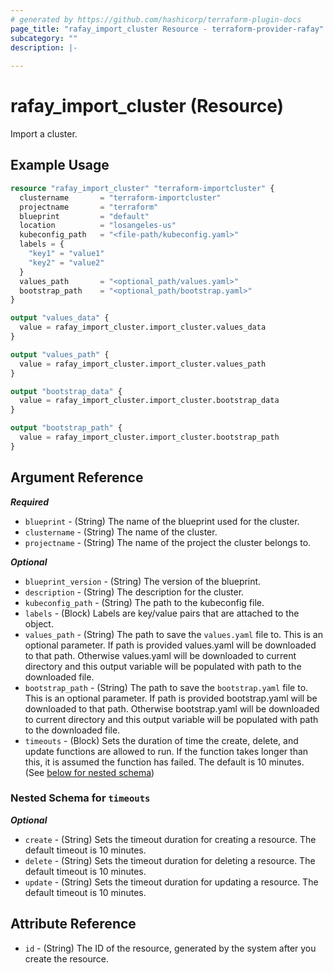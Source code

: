```yaml
---
# generated by https://github.com/hashicorp/terraform-plugin-docs
page_title: "rafay_import_cluster Resource - terraform-provider-rafay"
subcategory: ""
description: |-
  
---
```


# rafay_import_cluster (Resource)

Import a cluster.

## Example Usage

```terraform
resource "rafay_import_cluster" "terraform-importcluster" {
  clustername       = "terraform-importcluster"
  projectname       = "terraform"
  blueprint         = "default"
  location          = "losangeles-us"
  kubeconfig_path   = "<file-path/kubeconfig.yaml>"
  labels = {
    "key1" = "value1"
    "key2" = "value2"
  }
  values_path       = "<optional_path/values.yaml>"
  bootstrap_path    = "<optional_path/bootstrap.yaml>"
}

output "values_data" {
  value = rafay_import_cluster.import_cluster.values_data
}

output "values_path" {
  value = rafay_import_cluster.import_cluster.values_path
}

output "bootstrap_data" {
  value = rafay_import_cluster.import_cluster.bootstrap_data
}

output "bootstrap_path" {
  value = rafay_import_cluster.import_cluster.bootstrap_path
}
```

<!-- schema generated by tfplugindocs -->
## Argument Reference

***Required***

- `blueprint` - (String) The name of the blueprint used for the cluster.
- `clustername` - (String) The name of the cluster.
- `projectname` - (String) The name of the project the cluster belongs to.

***Optional***

- `blueprint_version` - (String) The version of the blueprint.
- `description` - (String) The description for the cluster.
- `kubeconfig_path` - (String) The path to the kubeconfig file.
- `labels` - (Block) Labels are key/value pairs that are attached to the object.
- `values_path` - (String) The path to save the `values.yaml` file to. This is an optional parameter. If path is provided values.yaml will be downloaded to that path. Otherwise values.yaml will be downloaded to current directory and this output variable will be populated with path to the downloaded file.
- `bootstrap_path` - (String) The path to save the `bootstrap.yaml` file to. This is an optional parameter. If path is provided bootstrap.yaml will be downloaded to that path. Otherwise bootstrap.yaml will be downloaded to current directory and this output variable will be populated with path to the downloaded file.
- `timeouts` - (Block) Sets the duration of time the create, delete, and update functions are allowed to run. If the function takes longer than this, it is assumed the function has failed. The default is 10 minutes. (See [below for nested schema](#nestedblock--timeouts))

<a id="nestedblock--timeouts"></a>
### Nested Schema for `timeouts`

***Optional***

- `create` - (String) Sets the timeout duration for creating a resource. The default timeout is 10 minutes.
- `delete` - (String) Sets the timeout duration for deleting a resource. The default timeout is 10 minutes.
- `update` - (String) Sets the timeout duration for updating a resource. The default timeout is 10 minutes.

## Attribute Reference

- `id` - (String) The ID of the resource, generated by the system after you create the resource.
